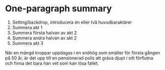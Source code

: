 One-paragraph summary
======

1. Setting/backdrop, introducera en eller två huvudkaraktärer
2. Summera akt 1
3. Summera första halvan av akt 2
4. Summera andra halvan av akt 2
5. Summera akt 3

När en mängd kroppar uppdagas i en snöhög som smälter för första gången på 50 år, är det upp till en pensionerad polis att gräva djupt i sitt förflutna och finna det bara han vet som kan lösa fallet.
